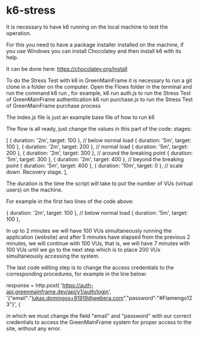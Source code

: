 # k6-stress


It is necessary to have k6 running on the local machine to test the operation.

For this you need to have a package installer installed on the machine, if you use Windows you can install Chocolatey and then install k6 with its help.

It can be done here: https://chocolatey.org/install

To do the Stress Test with k6 in GreenMainFrame it is necessary to run a git clone in a folder on the computer. 
Open the Flows folder in the terminal and run the command k6 run <filename>, for example, k6 run auth.js to run the Stress Test of GreenMainFrame authentication
k6 run purchase.js to run the Stress Test of GreenMainFrame purchase process
  
The index.js file is just an example base file of how to run k6
  
The flow is all ready, just change the values ​​in this part of the code: stages: 
  
[
        { duration: '2m', target: 100 }, // below normal load
        { duration: '5m', target: 100 },
        { duration: '2m', target: 200 }, // normal load
        { duration: '5m', target: 200 },
        { duration: '2m', target: 300 }, // around the breaking point
        { duration: '5m', target: 300 },
        { duration: '2m', target: 400 }, // beyond the breaking point
        { duration: '5m', target: 400 },
        { duration: '10m', target: 0 }, // scale down. Recovery stage.
],
  

The duration is the time the script will take to put the number of VUs (virtual users) on the machine.

For example in the first two lines of the code above:
  
{ duration: '2m', target: 100 }, // below normal load
{ duration: '5m', target: 100 },

In up to 2 minutes we will have 100 VUs simultaneously running the application (website) and after 5 minutes have elapsed from the previous 2 minutes, we will continue with 100 VUs, that is, we will have 7 minutes with 100 VUs until we go to the next step which is to place 200 VUs simultaneously accessing the system.
  
The last code editing step is to change the access credentials to the corresponding procedures, for example in the line below:
  
response = http.post(
'https://auth-api.greenmainframe.dev/api/v1/auth/login',
'{"email":"lukas.domingos+91919@webera.com","password":"#Flamengo123"}',
{
  
in which we must change the field "email" and "password" with our correct credentials to access the GreenMainFrame system for proper access to the site, without any error.
  



